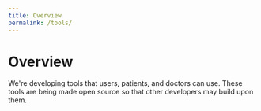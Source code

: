 ```yaml
---
title: Overview 
permalink: /tools/
---
```


# Overview

We're developing tools that users, patients, and doctors can use. These tools are being made open source so that other developers may build upon them. 
